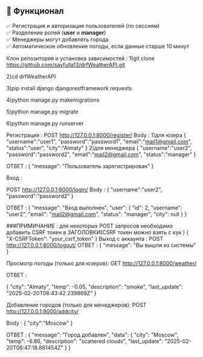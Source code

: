 ## 🚀 Функционал  
✅ Регистрация и авторизация пользователей (по сессиям)  
✅ Разделение ролей (**user** и **manager**)  
✅ Менеджеры могут добавлять города  
✅ Автоматическое обновление погоды, если данные старше 10 минут  

Клон репозитория и установка зависимостей :
1)git clone https://github.com/sayfulla13/drfWeatherAPI.git


2)cd drfWeatherAPI



3)pip install django djangorestframework requests


4)python manage.py makemigrations



5)python manage.py migrate



6)python manage.py runserver




Регистрация :
POST http://127.0.0.1:8000/register/ 
Body :
1)для юзера
{
    "username":"user1",
    "password":"password1",
    "email":"mail1@gmail.com",
    "status":"user",
    "city":"Almaty"
}
2)для менеджера
{
    "username":"user2",
    "password":"password2",
    "email":"mail2@gmail.com",
    "status":"manager"
}

ОТВЕТ : 
{
    "message": "Пользователь зарегистрирован"
}

Вход :

POST http://127.0.0.1:8000/login/
Body :
{
    "username":"user2",
    "password":"password2"
}

ОТВЕТ :
{
    "message": "Вход выполнен",
    "user": {
        "id": 2,
        "username": "user2",
        "email": "mail2@gmail.com",
        "status": "manager",
        "city": null
    }
}

###ПРИМИЧАНИЕ : для некоторых POST запросов необходимо добавить CSRF токен в ЗАГОЛОВКИ(CSRF токен можно взять с кук )
{
    "X-CSRFToken": "your_csrf_token"
}
Выход с аккаунта :
POST http://127.0.0.1:8000/logout/
ОТВЕТ : 
{
    "message": "Вы вышли из системы"
}

Просмотр погоды (только для юзеров):
GET http://127.0.0.1:8000/weather/

ОТВЕТ :

{
    "city": "Almaty",
    "temp": -0.05,
    "description": "smoke",
    "last_update": "2025-02-20T06:43:42.239869Z"
}

Добавление городов (только для менеджеров):
 POST http://127.0.0.1:8000/addcity/

 Body :
{
    "city":"Moscow"
}

ОТВЕТ :
{
    "message": "Город добавлен",
    "data": {
        "city": "Moscow",
        "temp": -6.86,
        "description": "scattered clouds",
        "last_update": "2025-02-20T06:47:18.861454Z"
    }
}
